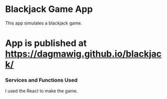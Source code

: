 # Blackjack Game App
This app simulates a blackjack game.

# App is published at https://dagmawig.github.io/blackjack/


### Services and Functions Used
I used the React to make the game.